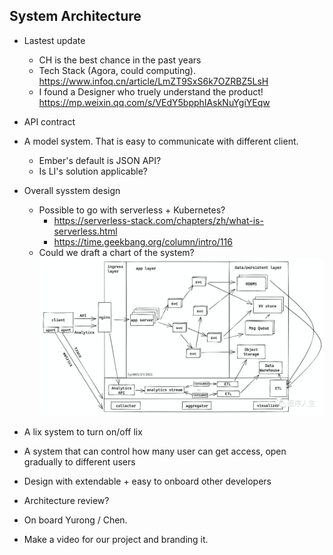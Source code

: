 ## System Architecture

- Lastest update
  - CH is the best chance in the past years
  - Tech Stack (Agora, could computing). https://www.infoq.cn/article/LmZT9SxS6k7OZRBZ5LsH
  - I found a Designer who truely understand the product! https://mp.weixin.qq.com/s/VEdY5bpphIAskNuYgiYEqw

- API contract

- A model system. That is easy to communicate with different client.
  - Ember's default is JSON API?
  - Is LI's solution applicable?

- Overall sysstem design
  - Possible to go with serverless + Kubernetes?
    - https://serverless-stack.com/chapters/zh/what-is-serverless.html
    - https://time.geekbang.org/column/intro/116
  - Could we draft a chart of the system?
![system_design](images/2_system_design.PNG)


- A lix system to turn on/off lix

- A system that can control how many user can get access, open gradually to different users

- Design with extendable + easy to onboard other developers

- Architecture review?

- On board Yurong / Chen.

- Make a video for our project and branding it.